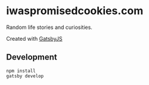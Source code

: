 # iwaspromisedcookies.com

Random life stories and curiosities.

Created with [GatsbyJS](https://github.com/mimiflynn/gatsby)

## Development

```
npm install
gatsby develop
```
